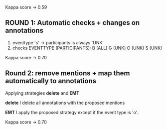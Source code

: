 

Kappa score -> 0.59

## ROUND 1: Automatic checks + changes on annotations

1) eventtype 's' -> participants is always 'UNK'
2) checks EVENTTYPE (PARTICIPANTS):
    B (ALL)
    G (UNK)
    O (UNK)
    S (UNK)

Kappa score -> 0.70

## Round 2: remove mentions + map them automatically to annotations

Applying strategies **delete** and **EMT**

**delete**
I delete all annotations with the proposed mentions

**EMT** I apply the proposed strategy except if the event type is 'o'.

Kappa score -> 0.70